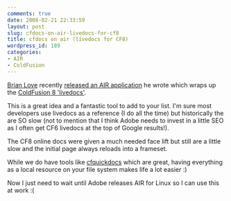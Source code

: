 ```yaml
---
comments: true
date: 2008-02-21 22:33:59
layout: post
slug: cfdocs-on-air-livedocs-for-cf8
title: cfdocs on air (livedocs for CF8)
wordpress_id: 189
categories:
- AIR
- ColdFusion
---
```


[Brian Love](http://brianflove.com/) recently [released an AIR application](http://blog.brianflove.com/articles/2008/02/19/cfdocs-on-air) he wrote which wraps up the [ColdFusion 8 'livedocs'](http://livedocs.adobe.com/coldfusion/8/htmldocs/index.html).

This is a great idea and a fantastic tool to add to your list. I'm sure most developers use livedocs as a reference (I do all the time) but historically the are SO slow (not to mention that I think Adobe needs to invest in a little SEO as I often get CF6 livedocs at the top of Google results!). 

The CF8 online docs were given a much needed face lift but still are a little slow and the initial page always reloads into a frameset. 

While we do have tools like [cfquickdocs](http://www.cfquickdocs.com/) which are great, having everything as a local resource on your file system makes life a lot easier :)

Now I just need to wait until Adobe releases AIR for Linux so I can use this at work :(
